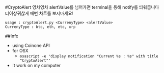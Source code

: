 #CryptoAlert
영차영차
alertValue를 넘어가면 terminal을 통해 notify를 띄워줍니다
더이상귀찮게 매번 차트를 보지마세요!
```
usage : cryptoAlert.py <CurrenyType> <alertValue>
CurrenyType : btc, eth, etc, xrp
```
##Info
 - using Coinone API
 - for OSX
    - ```osascript -e 'display notification "Current %s : %s" with title "CryptoAlert"'```
 - It work on my computer
